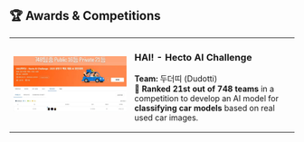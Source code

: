 ## 🏆 Awards & Competitions

<table>
  <tbody>
    <tr>
      <td align="center" width="200">
        <img src="/hecto.jpg" alt="HAI! - Hecto AI Challenge" width="100%"/>
      </td>
      <td>
        <h3>HAI! - Hecto AI Challenge</h3>
        <p>
          <strong>Team:</strong> 두더띠 (Dudotti)<br>
          🥉 <strong> Ranked 21st out of 748 teams</strong>  in a competition to develop an AI model for <strong> classifying car models</strong> based on real used car images.
        </p>
      </td>
    </tr>
  </tbody>
</table>
